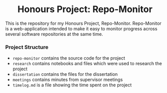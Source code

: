 <div align="center">
  <h1>Honours Project: Repo-Monitor</h1>
</div>

This is the repository for my Honours Project, Repo-Monitor. Repo-Monitor is a web-application intended to make it easy to monitor progress across several software repositories at the same time.

### Project Structure
* `repo-monitor` contains the source code for the project
* `research` contains notebooks and files which were used to research the project
* `dissertation` contains the files for the dissertation
* `meetings` contains minutes from supervisor meetings
* `timelog.md` is a file showing the time spent on the project